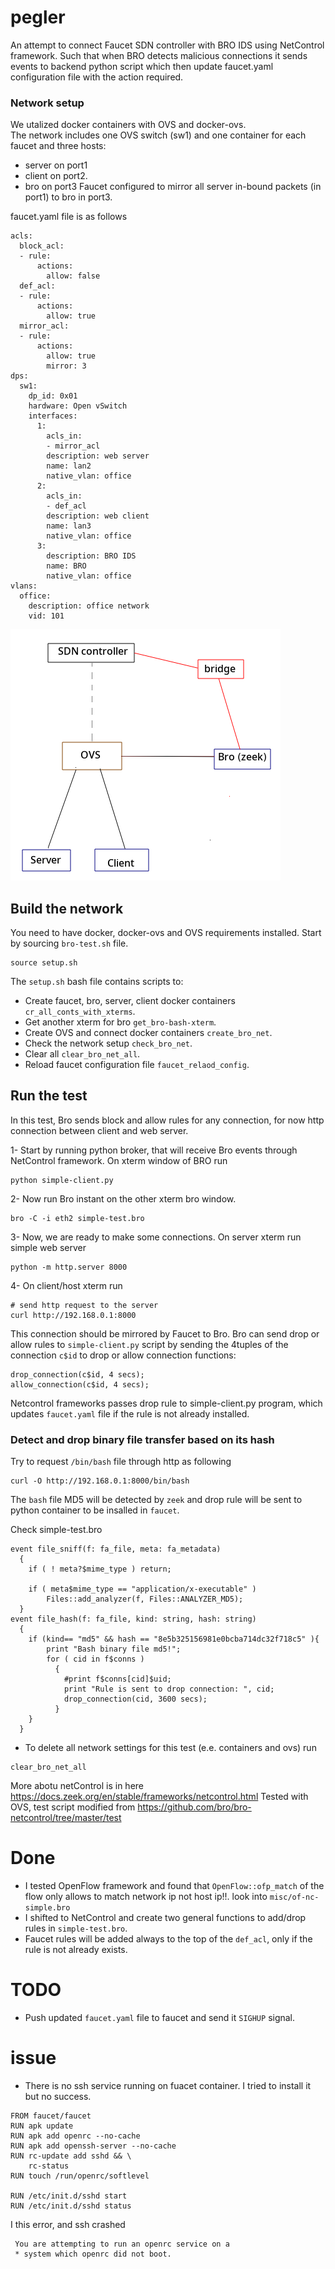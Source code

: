 # pegler
An attempt to connect Faucet SDN controller with BRO IDS using NetControl framework. Such that when BRO detects malicious connections it sends events to backend python script which then update faucet.yaml configuration file with the action required.

### Network setup
We utalized docker containers with OVS and docker-ovs.  
The network includes one OVS switch (sw1) and one container for each faucet and three hosts: 
- server on port1 
- client on port2. 
- bro on port3 
Faucet configured to mirror all server in-bound packets (in port1) to bro in port3.

faucet.yaml file is as follows
```
acls:
  block_acl:
  - rule:
      actions:
        allow: false
  def_acl:
  - rule:
      actions:
        allow: true
  mirror_acl:
  - rule:
      actions:
        allow: true
        mirror: 3
dps:
  sw1:
    dp_id: 0x01
    hardware: Open vSwitch
    interfaces:
      1:
        acls_in:
        - mirror_acl
        description: web server
        name: lan2
        native_vlan: office
      2:
        acls_in:
        - def_acl
        description: web client 
        name: lan3
        native_vlan: office
      3:
        description: BRO IDS
        name: BRO
        native_vlan: office
vlans:
  office:
    description: office network
    vid: 101
```
![ovs-docker|473x482](net-setup.png) 
## Build the network
You need to have docker, docker-ovs and OVS requirements installed. 
Start by sourcing `bro-test.sh` file.
```
source setup.sh
```
The `setup.sh` bash file contains scripts to: 
- Create faucet, bro, server, client docker containers `cr_all_conts_with_xterms`.
- Get another xterm for bro `get_bro-bash-xterm`.
- Create OVS and connect docker containers `create_bro_net`.  
- Check the network setup `check_bro_net`. 
- Clear all `clear_bro_net_all`. 
- Reload faucet configuration file `faucet_relaod_config`. 

## Run the test
In this test, Bro sends block and allow rules for any connection, for now http connection between client and web server. 

1- Start by running python broker, that will receive Bro events through NetControl framework.
On xterm window of BRO run 
```
python simple-client.py
```
2- Now run Bro instant on the other xterm bro window. 
```
bro -C -i eth2 simple-test.bro
```

3- Now, we are ready to make some connections. On server xterm  run simple web server
```
python -m http.server 8000
```
4- On client/host xterm run 
```
# send http request to the server
curl http://192.168.0.1:8000
```
This connection should be mirrored by Faucet to Bro. 
Bro can send drop or allow rules to `simple-client.py` script by sending the 4tuples of the connection `c$id` to drop or allow connection functions:
``` 
drop_connection(c$id, 4 secs);
allow_connection(c$id, 4 secs);
```
Netcontrol frameworks passes drop rule to simple-client.py program, which updates `faucet.yaml` file if the rule is not already installed. 
### Detect and drop binary file transfer based on its hash
Try to request `/bin/bash` file through http as following
```
curl -O http://192.168.0.1:8000/bin/bash
```
The `bash` file MD5 will be detected by `zeek` and drop rule will be sent to 
python container to be insalled in `faucet`.   

Check simple-test.bro
```
event file_sniff(f: fa_file, meta: fa_metadata)
  {
	if ( ! meta?$mime_type ) return;
	
    if ( meta$mime_type == "application/x-executable" ) 
        Files::add_analyzer(f, Files::ANALYZER_MD5);		
  }
event file_hash(f: fa_file, kind: string, hash: string)
  {
	if (kind== "md5" && hash == "8e5b325156981e0bcba714dc32f718c5" ){
		print "Bash binary file md5!";
		for ( cid in f$conns )
		  { 
			#print f$conns[cid]$uid;
			print "Rule is sent to drop connection: ", cid;
			drop_connection(cid, 3600 secs);
		  }		
  	}
  }
```

* To delete all network settings for this test (e.e. containers and ovs) run
```
clear_bro_net_all
```

More abotu netControl is in here https://docs.zeek.org/en/stable/frameworks/netcontrol.html
Tested with OVS, test script modified from https://github.com/bro/bro-netcontrol/tree/master/test

# Done
- I tested OpenFlow framework and found that `OpenFlow::ofp_match` of the flow only allows to match network ip not host ip!!. look into `misc/of-nc-simple.bro`
- I shifted to NetControl and create two general functions to add/drop rules in `simple-test.bro`.
- Faucet rules will be added always to the top of the `def_acl`, only if the rule is not already exists.
# TODO
- Push updated `faucet.yaml` file to faucet and send it `SIGHUP` signal. 
# issue
- There is no ssh service running on fuacet container. I tried to install it but no success. 
```
FROM faucet/faucet
RUN apk update 
RUN apk add openrc --no-cache 
RUN apk add openssh-server --no-cache
RUN rc-update add sshd && \
    rc-status 
RUN touch /run/openrc/softlevel 

RUN /etc/init.d/sshd start
RUN /etc/init.d/sshd status

```

I this  error, and ssh crashed
```
 You are attempting to run an openrc service on a
 * system which openrc did not boot.
```